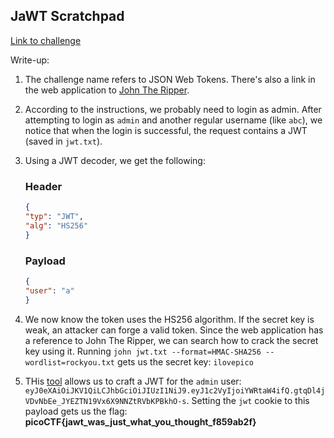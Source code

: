 ## JaWT Scratchpad

[Link to challenge](https://play.picoctf.org/practice/challenge/25)

Write-up:

1. The challenge name refers to JSON Web Tokens. There's also a link in the web application to [John The Ripper](https://github.com/openwall/john).

2. According to the instructions, we probably need to login as admin. After 
attempting to login as `admin` and another regular username (like `abc`), we notice
that when the login is successful, the request contains a JWT (saved in `jwt.txt`).

3. Using a JWT decoder, we get the following:

    ### Header
    ```json
    {
    "typ": "JWT",
    "alg": "HS256"
    }
    ```

    ### Payload
    ```json
    {
    "user": "a"
    }
    ```

4. We now know the token uses the HS256 algorithm. If the secret key is weak, an
attacker can forge a valid token. Since the web application has a reference to
John The Ripper, we can search how to crack the secret key using it. Running 
`john jwt.txt --format=HMAC-SHA256 --wordlist=rockyou.txt` gets us the secret 
key: `ilovepico`

5. THis [tool](https://www.jwt.io/) allows us to craft a JWT for the `admin` user: 
`eyJ0eXAiOiJKV1QiLCJhbGciOiJIUzI1NiJ9.eyJ1c2VyIjoiYWRtaW4ifQ.gtqDl4jVDvNbEe_JYEZTN19Vx6X9NNZtRVbKPBkhO-s`. 
Setting the `jwt` cookie to this payload gets us the flag: **picoCTF{jawt_was_just_what_you_thought_f859ab2f}**